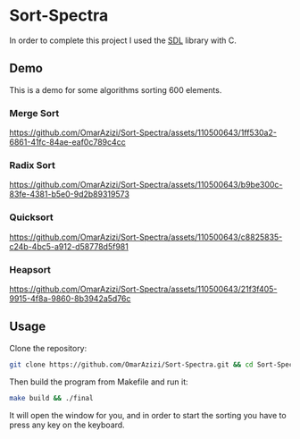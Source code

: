 # Sort-Spectra
In order to complete this project I used the [SDL](https://www.libsdl.org/) library with C.

## Demo 
This is a demo for some algorithms sorting 600 elements.

### Merge Sort

https://github.com/OmarAzizi/Sort-Spectra/assets/110500643/1ff530a2-6861-41fc-84ae-eaf0c789c4cc

### Radix Sort

https://github.com/OmarAzizi/Sort-Spectra/assets/110500643/b9be300c-83fe-4381-b5e0-9d2b89319573

### Quicksort

https://github.com/OmarAzizi/Sort-Spectra/assets/110500643/c8825835-c24b-4bc5-a912-d58778d5f981

### Heapsort

https://github.com/OmarAzizi/Sort-Spectra/assets/110500643/21f3f405-9915-4f8a-9860-8b3942a5d76c

## Usage
Clone the repository:
```bash
git clone https://github.com/OmarAzizi/Sort-Spectra.git && cd Sort-Spectra
```

Then build the program from Makefile and run it:
```bash
make build && ./final
```

It will open the window for you, and in order to start the sorting you have to press any key on the keyboard.

